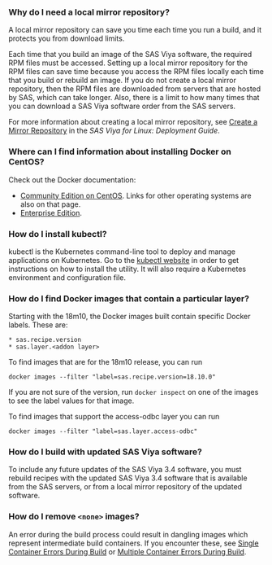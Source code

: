 ### Why do I need a local mirror repository?

A local mirror repository can save you time each time you run a build, and it protects you from download limits.

Each time that you build an image of the SAS Viya software, the required RPM files must be accessed. Setting up a local mirror repository for the RPM files can save time because you access the RPM files locally each time that you build or rebuild an image. If you do not create a local mirror repository, then the RPM files are downloaded from servers that are hosted by SAS, which can take longer. Also, there is a limit to how many times that you can download a SAS Viya software order from the SAS servers.

For more information about creating a local mirror repository, see [Create a Mirror Repository](https://go.documentation.sas.com/?docsetId=dplyml0phy0lax&docsetTarget=p1ilrw734naazfn119i2rqik91r0.htm&docsetVersion=3.4) in the _SAS Viya for Linux: Deployment Guide_.

### Where can I find information about installing Docker on CentOS?

Check out the Docker documentation:
*  [Community Edition on CentOS](https://docs.docker.com/install/linux/docker-ce/centos/). Links for other operating systems are also on that page.
*  [Enterprise Edition](https://docs.docker.com/install/linux/docker-ee/centos/).

### How do I install kubectl?

kubectl is the Kubernetes command-line tool to deploy and manage applications on Kubernetes. Go to the [kubectl website](https://kubernetes.io/docs/tasks/tools/install-kubectl/) in order to get instructions on how to install the utility. It will also require a Kubernetes environment and configuration file.

### How do I find Docker images that contain a particular layer?

Starting with the 18m10, the Docker images built contain specific Docker labels. These are:

    * sas.recipe.version
    * sas.layer.<addon layer>

To find images that are for the 18m10 release, you can run

```
docker images --filter "label=sas.recipe.version=18.10.0"
```

If you are not sure of the version, run `docker inspect` on one of the images to see the label values for that image.

To find images that support the access-odbc layer you can run

```
docker images --filter "label=sas.layer.access-odbc"
```

### How do I build with updated SAS Viya software?

To include any future updates of the SAS Viya 3.4 software, you must rebuild recipes with the updated SAS Viya 3.4 software that is available from the SAS servers, or from a local mirror repository of the updated software.

### How do I remove `<none>` images?

An error during the build process could result in dangling images which represent intermediate build containers. If you encounter these, see [Single Container Errors During Build](Build-and-Run-SAS-Viya-Multiple-Containers#errors-during-build) or [Multiple Container Errors During Build](Build-and-Run-SAS-Viya-Multiple-Containers#errors-during-build).